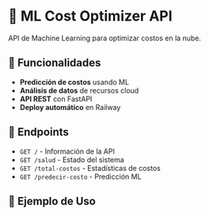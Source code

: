 # 🚀 ML Cost Optimizer API

API de Machine Learning para optimizar costos en la nube.

## 🎯 Funcionalidades

- **Predicción de costos** usando ML
- **Análisis de datos** de recursos cloud
- **API REST** con FastAPI
- **Deploy automático** en Railway

## 🧪 Endpoints

- `GET /` - Información de la API
- `GET /salud` - Estado del sistema
- `GET /total-costos` - Estadísticas de costos
- `GET /predecir-costo` - Predicción ML

## 🚀 Ejemplo de Uso